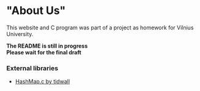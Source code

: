 # "About Us"
This website and C program was part of a project as homework for Vilnius University.

**The README is still in progress<br>
Please wait for the final draft**

### External libraries
* [HashMap.c by tidwall](https://github.com/tidwall/hashmap.c)
